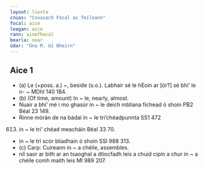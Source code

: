```yaml
---
layout: liosta
cnuas: "Cnuasach Focal as Teileann"
focal: aice
leagan: aice
rann: ainmfhocal
bearla: near
údar: "Úna M. Uí Bheirn"
---
```

## Aice 1

* (a) Le (+poss. a.) ~, beside (s.o.).
Labhair sé le hEoin ar [ór?] sé bhi’ le n- ~ MDhl
140 184. 
* (b) (Of time, amount) In ~ le, nearly, almost. 
* Nuair a bhi’ mé i mo ghasúr in ~ le deich
mbliana fichead ó shoin PB2 Béal 23 149. 
* Rinne mórán de na bádaí in ~ le tri’chéadpunnta SS1 472
613. in ~ le tri’ chéad meacháin Béal 33 70.
*  in ~ le trí scór bliadhain ó shoin SSI 988 313.
* (c) Carp: Cuireann in ~ a chéile, assembles.
*  níl saor ar bith ar an tsaoghal a dtiocfadh leis a chuid cipín a chur
in ~ a chéile comh maith leis MI 989 207. 